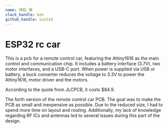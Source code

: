 ```yaml
---
name: 坤鈺 陳
slack_handle: ken
github_handle: ouo314
---
```


# ESP32 rc car

<!-- Describe your board in 2-3 sentences. What are you making? What will it do? -->
This is a pcb for a remote control car, featuring the Attiny1616 as the main control and communication chip. 
It includes a battery interface (3.7V), two motor interfaces, and a USB-C port. 
When power is supplied via USB or battery, a buck converter reduces the voltage to 3.3V to power the Attiny1616, motor driver and the motors.
<!-- How much is it going to cost? -->
According to the quote from JLCPCB, it costs $84.9.
<!-- Tell us a little bit about your design process. What were some challenges? What helped? ***Totally optional*** -->
The forth version of the remote control car PCB. 
The goal was to make the PCB as small and inexpensive as possible. 
Due to the reduced size, I had to spend more time on layout and routing. 
Additionally, my lack of knowledge regarding RF ICs and antennas led to several issues during this part of the design.
